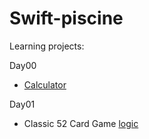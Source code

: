 # Swift-piscine
Learning projects:

Day00 
- [Calculator](https://github.com/LidiaGr/Swift-piscine/tree/main/day00) 

Day01 
- Classic 52 Card Game [logic](https://github.com/LidiaGr/Swift_piscine/blob/main/day01/d01.en.pdf)  
